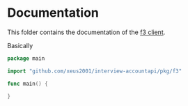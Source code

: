 # Documentation

This folder contains the documentation of the [f3 client](./f3.md).

Basically

```go
package main

import "github.com/xeus2001/interview-accountapi/pkg/f3"

func main() {
	
}
```